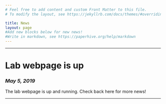 ```yaml
---
# Feel free to add content and custom Front Matter to this file.
# To modify the layout, see https://jekyllrb.com/docs/themes/#overriding-theme-defaults

title: News
layout: page
#Add new blocks below for new news!
#Write in markdown, see https://paperhive.org/help/markdown
---
```

---
# Lab webpage is up
### *May 5, 2019*
The lab webpage is up and running.  Check back here for more news!

---
